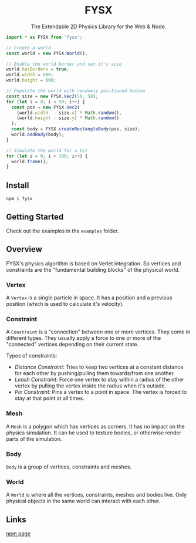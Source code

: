 <div style="text-align: center;">
  <h1>FYSX</h1>
  <p>The Extendable 2D Physics Library for the Web & Node.</p>
</div>

```typescript
import * as FYSX from 'fysx';

// Create a world
const world = new FYSX.World();

// Enable the world border and set it's size
world.hasBorders = true;
world.width = 800;
world.height = 600;

// Populate the world with randomly positioned bodies
const size = new FYSX.Vec2(50, 50);
for (let i = 0; i < 50; i++) {
  const pos = new FYSX.Vec2(
    (world.width  - size.x) * Math.random(),
    (world.height - size.y) * Math.random()
  );
  const body = FYSX.createRectangleBody(pos, size);
  world.addBody(body);
}

// Simulate the world for a bit
for (let i = 0; i < 100; i++) {
  world.frame();
}
```

## Install

```
npm i fysx
```

## Getting Started

Check out the examples in the ``examples`` folder.

## Overview

FYSX's physics algorithm is based on Verlet integration. So vertices and constraints are the "fundamental building blocks" of the physical world.

### Vertex

A ``Vertex`` is a single particle in space. It has a position and a previous position (which is used to calculate it's velocity).

### Constraint

A ``Constraint`` is a "connection" between one or more vertices. They come in different types. They usually apply a force to one or more of the "connected" vertices depending on their current state.

Types of constraints:
* *Distance Constraint:* Tries to keep two vertices at a constant distance for each other by pushing/pulling them towards/from one another.
* *Leash Constraint:* Force one vertex to stay within a radius of the other vertex by pulling the vertex inside the radius when it's outside.
* *Pin Constraint:* Pins a vertex to a point in space. The vertex is forced to stay at that point at all times.

### Mesh

A ``Mesh`` is a polygon which has vertices as corners. It has no impact on the physics simulation. It can be used to texture bodies, or otherwise render parts of the simulation.

### Body

``Body`` is a group of vertices, constraints and meshes.

### World

A ``World`` is where all the vertices, constraints, meshes and bodies live. Only physical objects in the same world can interact with each other.

## Links

[npm page](https://www.npmjs.com/package/fysx)
